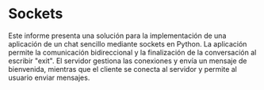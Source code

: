 # Sockets
Este informe presenta una solución para la implementación de una aplicación de un chat sencillo mediante sockets en Python. La aplicación permite la comunicación bidireccional y la finalización de la conversación al escribir "exit". El servidor gestiona las conexiones y envía un mensaje de bienvenida, mientras que el cliente se conecta al servidor y permite al usuario enviar mensajes. 
